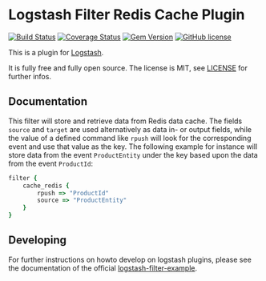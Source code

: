 # Logstash Filter Redis Cache Plugin

[![Build Status](https://travis-ci.org/synlay/logstash-filter-cache-redis.svg)](https://travis-ci.org/synlay/logstash-filter-cache-redis)
[![Coverage Status](https://coveralls.io/repos/github/synlay/logstash-filter-cache-redis/badge.svg?branch=master)](https://coveralls.io/github/synlay/logstash-filter-cache-redis?branch=master)
[![Gem Version](https://badge.fury.io/rb/logstash-filter-cache-redis.svg)](https://badge.fury.io/rb/logstash-filter-cache-redis)
[![GitHub license](https://img.shields.io/github/license/synlay/logstash-filter-cache-redis.svg)](https://github.com/synlay/logstash-filter-cache-redis)

This is a plugin for [Logstash](https://github.com/elastic/logstash).

It is fully free and fully open source. The license is MIT, see [LICENSE](http://github.com/synlay/logstash-filter-cache-redis/LICENSE) for further infos.

## Documentation

This filter will store and retrieve data from Redis data cache. The fields `source` and `target` are used alternatively as data in- or output fields, while the value of a defined command like `rpush` will look for the corresponding event and use that value as the key. The following example for instance will store data from the event `ProductEntity` under the key based upon the data from the event `ProductId`:

```ruby
filter {
    cache_redis {
        rpush => "ProductId"
        source => "ProductEntity"
    }
}
```

## Developing

For further instructions on howto develop on logstash plugins, please see the documentation of the official [logstash-filter-example](https://github.com/logstash-plugins/logstash-filter-example#developing).
